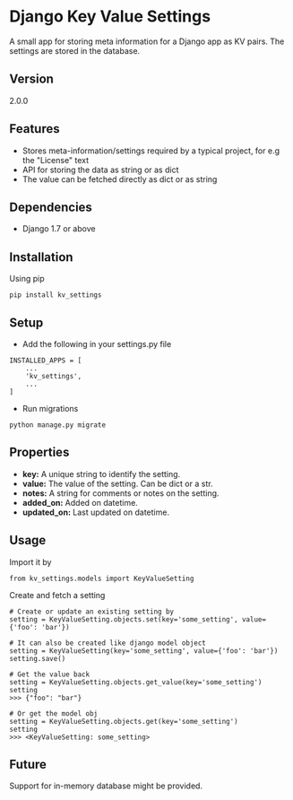 # Django Key Value Settings
A small app for storing meta information for a Django app as KV pairs.
The settings are stored in the database.

## Version

2.0.0

## Features

* Stores meta-information/settings required by a typical project, for e.g the "License" text
* API for storing the data as string or as dict
* The value can be fetched directly as dict or as string

## Dependencies

* Django 1.7 or above

## Installation

Using pip

```
pip install kv_settings
```

## Setup

* Add the following in your settings.py file

```
INSTALLED_APPS = [
    ...
    'kv_settings',
    ...
]
```

* Run migrations

```
python manage.py migrate
```

## Properties

* **key:** A unique string to identify the setting.
* **value:** The value of the setting. Can be dict or a str.
* **notes:** A string for comments or notes on the setting.
* **added_on:** Added on datetime.
* **updated_on:** Last updated on datetime.

## Usage

Import it by

```
from kv_settings.models import KeyValueSetting
```

Create and fetch a setting

```
# Create or update an existing setting by
setting = KeyValueSetting.objects.set(key='some_setting', value={'foo': 'bar'})

# It can also be created like django model object
setting = KeyValueSetting(key='some_setting', value={'foo': 'bar'})
setting.save()

# Get the value back
setting = KeyValueSetting.objects.get_value(key='some_setting')
setting
>>> {"foo": "bar"}

# Or get the model obj
setting = KeyValueSetting.objects.get(key='some_setting')
setting
>>> <KeyValueSetting: some_setting>
```

## Future

Support for in-memory database might be provided.